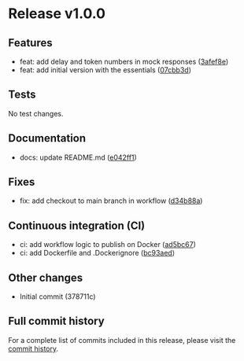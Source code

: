 # Release v1.0.0

## Features
- feat: add delay and token numbers in mock responses ([3afef8e](https://github.com/Dangalcan/Mockllama/commit/3afef8e))
- feat: add initial version with the essentials ([07cbb3d](https://github.com/Dangalcan/Mockllama/commit/07cbb3d))

## Tests
No test changes.
## Documentation
- docs: update README.md ([e042ff1](https://github.com/Dangalcan/Mockllama/commit/e042ff1))

## Fixes
- fix: add checkout to main branch in workflow ([d34b88a](https://github.com/Dangalcan/Mockllama/commit/d34b88a))

## Continuous integration (CI)
- ci: add workflow logic to publish on Docker ([ad5bc67](https://github.com/Dangalcan/Mockllama/commit/ad5bc67))
- ci: add Dockerfile and .Dockerignore ([bc93aed](https://github.com/Dangalcan/Mockllama/commit/bc93aed))

## Other changes
- Initial commit (378711c)

## Full commit history

For a complete list of commits included in this release, please visit the [commit history](https://github.com/Dangalcan/Mockllama/commits/v1.0.0).

